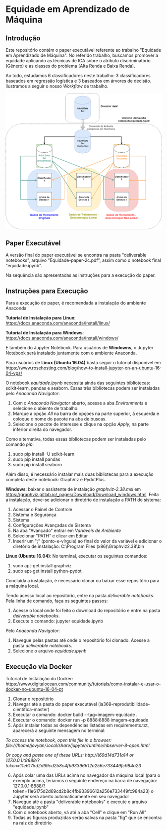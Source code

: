 # Equidade em Aprendizado de Máquina

## Introdução

Este repositório contém o paper executável referente ao trabalho "Equidade em Aprendizado de Máquina". No referido trabalho, buscamos promover a equidade aplicando as técnicas de ICA sobre o atributo discriminatório (Gênero) e as classes do problema (Alta Renda e Baixa Renda).

Ao todo, estudamos 6 classificadores neste trabalho: 3 classificadores baseados em regressão logística e 3 baseados em árvores de decisão. Ilustramos a seguir o nosso *Workflow* de trabalho.

![Workflow](fig/WorkflowIA369.png)


## Paper Executável

A versão final do paper executável se encontra na pasta "deliverable notebooks", arquivo "Equidade-paper-2c.pdf", assim como o notebook final "equidade.ipynb".

Na sequência são apresentadas as instruções para a execução do paper.

## Instruções para Execução 

Para a execução do paper, é recomendada a instalação do ambiente Anaconda

**Tutorial de Instalação para Linux**: https://docs.anaconda.com/anaconda/install/linux/

**Tutorial de Instalação para Windows**: https://docs.anaconda.com/anaconda/install/windows/

E também do Jupyter Notebook. Para usuários de **Windowns**, o Jupyter Notebook será instalado juntamente com o ambiente Anaconda. 

Para usuários de **Linux (Ubuntu 16.04)** basta seguir o tutorial disponível em https://www.rosehosting.com/blog/how-to-install-jupyter-on-an-ubuntu-16-04-vps/

O notebook *equidade.ipynb* necessita ainda das seguintes bibliotecas: scikit-learn, pandas e seaborn. Essas três bibliotecas podem ser instaladas pelo *Anaconda Navigator*:

1. Com o _Anaconda Navigator_ aberto, acesse a aba _Environments_ e selecione o abiente de trabalho. 
2. Marque a opção _All_ na barra de opçoes na parte superior, à esquerda e coloque o nome do pacote na aba de buscas. 
3. Selecione o pacote de interesse e clique na opção _Apply_, na parte inferior direita do navegador.

Como alternativa, todas essas bibliotecas podem ser instaladas pelo comando _pip_:

1. sudo pip install -U scikit-learn
2. sudo pip install pandas
3. sudo pip install seaborn

Além disso, é necessário instalar mais duas bibliotecas para a execução completa deste notebook: GraphViz e PydotPlus.

**Windows**: baixar o assistente de instalação *graphviz-2.38.msi* em https://graphviz.gitlab.io/_pages/Download/Download_windows.html.
Feita a instalação, deve-se adicionar o diretório de instalação a PATH do sistema:

1. Acessar o Painel de Controle
2. Sistema e Segurança
3. Sistema
4. Configurações Avançadas de Sistema
5. Na aba "Avançado" entrar em _Variáveis de Ambiente_
6. Selecionar "PATH" e clicar em Editar
7. Inserir um ";" (ponto-e-vírgula) ao final do valor da variável e adicionar o diretório de instalação: C:\Program Files (x86)\Graphviz2.38\bin

**Linux (Ubuntu 16.04)**: No terminal, executar os seguintes comandos:

1. sudo apt-get install graphviz
2. sudo apt-get install python-pydot

Concluída a instalação, é necessário clonar ou baixar esse repositório para a máquina local.

Tendo acesso local ao repositório, entre na pasta *deliverable notebooks*. Pela linha de comando, faça os seguintes passos:

1. Acesse o local onde foi feito o download do repositório e entre na pasta *deliverable notebooks*.
2. Execute o comando: jupyter equidade.ipynb

Pelo *Anaconda Navigator*:

1. Navegue pelas pastas até onde o repositório foi clonado. Acesse a pasta *deliverable notebooks*.
2. Selecione o arquivo *equidade.ipynb*

## Execução via Docker

Tutorial de Instalação do Docker: https://www.digitalocean.com/community/tutorials/como-instalar-e-usar-o-docker-no-ubuntu-16-04-pt

1) Clonar o repositório
2) Navegar até a pasta do paper executável (ia369-reprodutibilidade-cientifica-master)
3) Executar o comando: docker build --tag=imagem-equidade . 
4) Executar o comando: docker run -p 8888:8888 imagem-equidade
5) Após instalar todas as dependências listadas em requirements.txt, aparecerá a seguinte mensagem no terminal:

 *To access the notebook, open this file in a browser:
        file:///home/jovyan/.local/share/jupyter/runtime/nbserver-8-open.html*     
        
        
 *Or copy and paste one of these URLs: http://(69d14d731a14 or 127.0.0.1):8888/?token=11e6175d2d69cd2b8c4fb93396612a256e733449fc984a23*

6) Após colar uma das URLs acima no navegador da máquina local (para o exemplo acima, teríamos o seguinte endereço na barra de navegação:  127.0.0.1:8888/?token=11e6175d2d69cd2b8c4fb93396612a256e733449fc984a23) o Jupyter será aberto automaticamente em seu navegador
7) Navegue até a pasta "deliverable notebooks" e execute o arquivo "equidade.ipynb"
8) Com o notebook aberto, vá até a aba "Cell" e clique em "Run All"
9) Todas as figuras produzidas serão salvas na pasta "fig" que se encontra na raiz do diretório 


